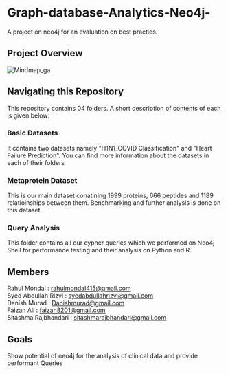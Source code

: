 # Graph-database-Analytics-Neo4j-
A project on neo4j for an evaluation on best practies. 

## Project Overview
![Mindmap_ga](https://user-images.githubusercontent.com/57228346/127015067-0f4030e2-9b14-4568-9106-cbea04bdb4f8.png)

## Navigating this Repository
This repository contains 04 folders. A short description of contents of each is given below:
  ### Basic Datasets
  It contains two datasets namely "H1N1_COVID Classification" and "Heart Failure Prediction". You can find more information about the datasets in each of their folders
  
  ### Metaprotein Dataset
  This is our main dataset conatining 1999 proteins, 666 peptides and 1189 relatioinships between them. Benchmarking and further analysis is done on this dataset.
  
  ### Query Analysis
  This folder contains all our cypher queries which we performed on Neo4j Shell for performance testing and their analysis on Python and R. 

## Members
Rahul Mondal : rahulmondal415@gmail.com <br/>
Syed Abdullah Rizvi : syedabdullahrizvi@gmail.com<br/>
Danish Murad : Danishmurad@gmail.com <br/>
Faizan Ali : faizan8201@gmail.com <br/>
Sitashma Rajbhandari : sitashmarajbhandari@gmail.com <br/>

## Goals
Show potential of neo4j for the analysis of clinical data and provide performant Queries







